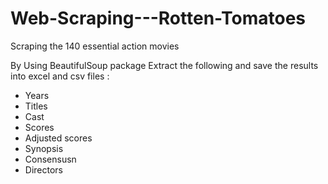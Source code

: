 # Web-Scraping---Rotten-Tomatoes
Scraping the 140 essential action movies

By Using BeautifulSoup package Extract the following and save the results into excel and csv files :
- Years
- Titles
- Cast
- Scores
- Adjusted scores
- Synopsis
- Consensusn
- Directors

